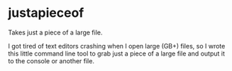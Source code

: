 # justapieceof
Takes just a piece of a large file.

I got tired of text editors crashing when I open large (GB+) files, so I wrote this little command line tool to grab just a piece of a large file and output it to the console or another file.
